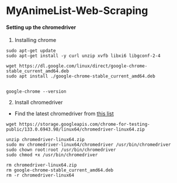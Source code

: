 # MyAnimeList-Web-Scraping

#### Setting up the chromedriver
1. Installing chrome
```
sudo apt-get update
sudo apt-get install -y curl unzip xvfb libxi6 libgconf-2-4

wget https://dl.google.com/linux/direct/google-chrome-stable_current_amd64.deb
sudo apt install ./google-chrome-stable_current_amd64.deb


google-chrome --version
```

2. Install chromedriver
- Find the latest chromedriver from [this list](https://googlechromelabs.github.io/chrome-for-testing/)
```
wget https://storage.googleapis.com/chrome-for-testing-public/133.0.6943.98/linux64/chromedriver-linux64.zip

unzip chromedriver-linux64.zip
sudo mv chromedriver-linux64/chromedriver /usr/bin/chromedriver
sudo chown root:root /usr/bin/chromedriver
sudo chmod +x /usr/bin/chromedriver

rm chromedriver-linux64.zip
rm google-chrome-stable_current_amd64.deb
rm -r chromedriver-linux64
```


